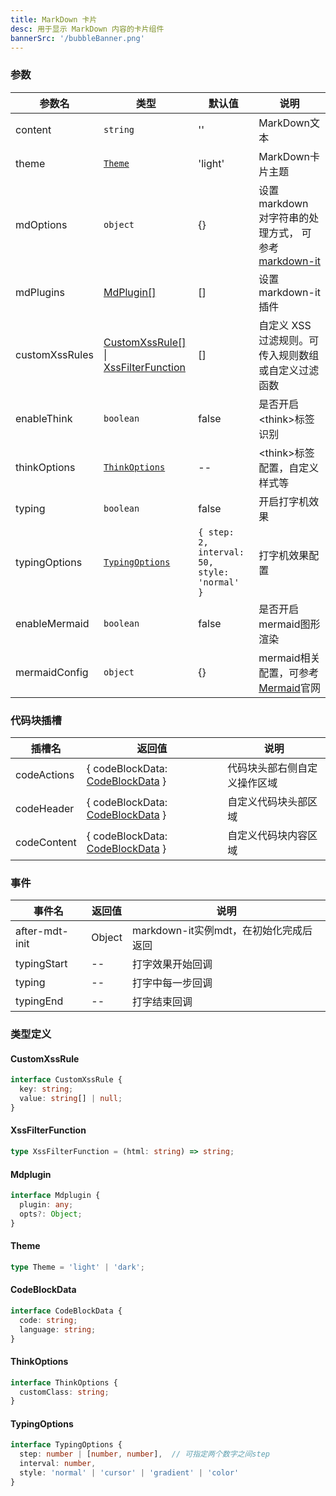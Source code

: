 ```yaml
---
title: MarkDown 卡片
desc: 用于显示 MarkDown 内容的卡片组件
bannerSrc: '/bubbleBanner.png'
---
```



### 参数

| 参数名         | 类型                              | 默认值   | 说明                                                   |
| -------------- | --------------------------------- | -------- | ------------------------------------------------------ |
| content        | `string`                          | ''       | MarkDown文本                                           |
| theme        | [`Theme`](#theme)                          | 'light'       | MarkDown卡片主题                                           |
| mdOptions        | `object`                          | {}       | 设置 markdown 对字符串的处理方式， 可参考[markdown-it](https://www.npmjs.com/package/markdown-it?activeTab=readme)|
| mdPlugins       | [MdPlugin[]](#mdplugin)       | []       | 设置 markdown-it 插件|
| customXssRules       | [CustomXssRule[]](#customxssrule) \| [XssFilterFunction](#xssfilterfunction)       | []       | 自定义 XSS 过滤规则。可传入规则数组或自定义过滤函数|
| enableThink | `boolean`                       | false         | 是否开启\<think\>标签识别                                 |
| thinkOptions | [`ThinkOptions`](#thinkoptions)                       | --         | \<think\>标签配置，自定义样式等                                       |
| typing | `boolean` | false  |  开启打字机效果    |                                       
| typingOptions | [`TypingOptions`](#typingoptions)  | `{ step: 2, interval: 50, style: 'normal' }`   |  打字机效果配置  |     
| enableMermaid | `boolean`                       | false         | 是否开启mermaid图形渲染 |
| mermaidConfig | `object`                       | {}         | mermaid相关配置，可参考[Mermaid](https://mermaid.nodejs.cn/config/usage.html)官网|



### 代码块插槽

| 插槽名     | 返回值 | 说明               |
| ---------- | ------ | ------------------ |
| codeActions    | { codeBlockData: [CodeBlockData](#codeblockdata) }     | 代码块头部右侧自定义操作区域     |
| codeHeader     | { codeBlockData: [CodeBlockData](#codeblockdata) }     | 自定义代码块头部区域     |
| codeContent     | { codeBlockData: [CodeBlockData](#codeblockdata) }     | 自定义代码块内容区域     |

### 事件

| 事件名     | 返回值 | 说明               |
| ---------- | ------ | ------------------ |
| after-mdt-init    | Object  | markdown-it实例mdt，在初始化完成后返回     |
| typingStart    | --  | 打字效果开始回调     |
| typing    | --  | 打字中每一步回调     |
| typingEnd    | --  | 打字结束回调     |

### 类型定义

#### CustomXssRule

```ts
interface CustomXssRule {
  key: string;
  value: string[] | null;
}
```

#### XssFilterFunction

```ts
type XssFilterFunction = (html: string) => string;
```

#### Mdplugin

```ts
interface Mdplugin {
  plugin: any;
  opts?: Object;
}

```
#### Theme

```ts
type Theme = 'light' | 'dark';
```

#### CodeBlockData

```ts
interface CodeBlockData {
  code: string;
  language: string;
}
``` 

#### ThinkOptions

```ts
interface ThinkOptions {
  customClass: string;
}
``` 

#### TypingOptions
```ts
interface TypingOptions {
  step: number | [number, number],  // 可指定两个数字之间step
  interval: number,
  style: 'normal' | 'cursor' | 'gradient' | 'color' 
}
```